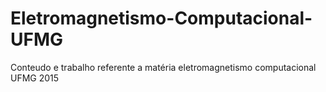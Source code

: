 # Eletromagnetismo-Computacional-UFMG
Conteudo e trabalho referente a matéria eletromagnetismo computacional UFMG 2015
